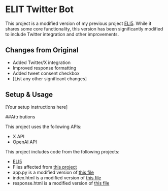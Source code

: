 # ELIT Twitter Bot

This project is a modified version of my previous project [ELI5](link-to-original-repo). While it shares some core functionality, this version has been significantly modified to include Twitter integration and other improvements.

## Changes from Original
- Added Twitter/X integration
- Improved response formatting
- Added tweet consent checkbox
- [List any other significant changes]

## Setup & Usage
[Your setup instructions here]

##Attributions

This project uses the following APIs:

- X API
- OpenAI API

This project includes code from the following projects:
- [ELI5](https://github.com/Sujan30/Eli5)
- Files affected from [this project](https://github.com/Sujan30/Eli5) 
- app.py is a modified version of [this file](https://github.com/Sujan30/Eli5/blob/main/app.py)
- index.html is a modified version of [this file](https://github.com/Sujan30/Eli5/blob/main/templates/index.html)
- response.html is a modified version of [this file](https://github.com/Sujan30/Eli5/blob/main/templates/response.html)



